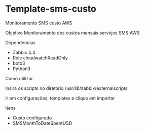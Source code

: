 # Template-sms-custo
Monitoramento SMS custo AWS

Objetivo Monitoramento dos custos mensais serviços SMS AWS

Dependencias

- Zabbix 4.4
- Role cloudwatchReadOnly
- boto3
- Python3

Como utilizar

Insira os scripts no diretório /usr/lib/zabbix/externalscripts

Ir em configurações, templates e clique em importar

Itens 
- Custo configurado
- SMSMonthToDateSpentUSD